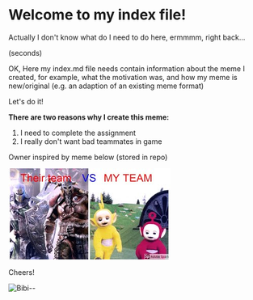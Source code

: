 # Welcome to my index file!

<p>Actually I don't know what do I need to do here, ermmmm, right back...
</p>
(seconds)

<p>OK, Here my index.md file needs contain information about the meme I created,
for example, what the motivation was, and how my meme is new/original (e.g. an 
adaption of an existing meme format)</p>

Let's do it!

**There are two reasons why I create this meme:**

1. I need to complete the assignment
2. I really don't want bad teammates in game



Owner inspired by meme below (stored in repo)

![the source](mqdefault.jpg)

Cheers!

![Bibi--](https://media0.giphy.com/media/RJEBGVo2mrGxsujtAE/giphy.gif)
